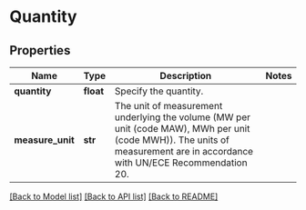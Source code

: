 # Quantity

## Properties
Name | Type | Description | Notes
------------ | ------------- | ------------- | -------------
**quantity** | **float** | Specify the quantity. | 
**measure_unit** | **str** | The unit of measurement underlying the volume (MW per unit (code MAW), MWh per unit (code MWH)). The units of measurement are in accordance with UN/ECE Recommendation 20. | 

[[Back to Model list]](../README.md#documentation-for-models) [[Back to API list]](../README.md#documentation-for-api-endpoints) [[Back to README]](../README.md)

